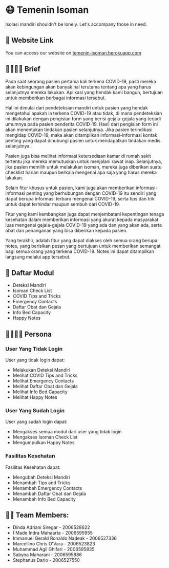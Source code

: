 # 😷 Temenin Isoman
Isolasi mandiri shouldn't be lonely. Let's accompany those in need.


## 🔗 Website Link
You can access our website on [temenin-isoman.herokuapp.com](https://temenin-isoman.herokuapp.com/)


## 👨‍⚕👩‍⚕️ Brief
Pada saat seorang pasien pertama kali terkena COVID-19, pasti mereka akan kebingungan akan banyak hal terutama tentang apa yang harus selanjutnya mereka lakukan. Aplikasi yang hendak kami bangun, bertujuan untuk memberikan berbagai informasi tersebut. 

Hal ini dimulai dari pendeteksian mandiri untuk pasien yang hendak mengetahui apakah ia terkena COVID-19 atau tidak, di mana pendeteksian ini dilakukan dengan pengisian form yang berisi gejala-gejala yang terjadi umumnya pada pasien penderita COVID-19. Hasil dari pengisian form ini akan menentukan tindakan pasien selanjutnya. Jika pasien terindikasi mengidap COVID-19, maka akan ditampilkan informasi-informasi kontak penting yang dapat dihubungi pasien untuk mendapatkan tindakan medis selanjutnya. 

Pasien juga bisa melihat informasi ketersediaan kamar di rumah sakit tertentu jika mereka memutuskan untuk menjalani rawat inap. Selanjutnya, jika pasien memilih untuk melakukan isoman, mereka juga diberikan suatu checklist harian maupun berkala mengenai apa saja yang harus mereka lakukan. 

Selain fitur khusus untuk pasien, kami juga akan memberikan informasi-informasi penting yang berhubungan dengan COVID-19 itu sendiri yang dapat berupa informasi terbaru mengenai COVID-19, serta tips dan trik untuk dapat terhindar maupun sembuh dari COVID-19. 

Fitur yang kami kembangkan juga dapat menjembatani kepentingan tenaga kesehatan dalam memberikan informasi yang akurat kepada masyarakat luas mengenai gejala-gejala COVID-19 yang ada dan yang akan ada, serta obat dan penanganan yang bisa diberikan kepada pasien.

Yang terakhir, adalah fitur yang dapat diakses oleh semua orang berupa notes, yang berisikan pesan yang bertujuan untuk memberikan semangat bagi semua orang yang terkena COVID-19. Notes ini dapat ditampilkan langsung melalui app tersebut.


## 📝 Daftar Modul
- Deteksi Mandiri
- Isoman Check List
- COVID Tips and Tricks
- Emergency Contacts
- Daftar Obat dan Gejala
- Info Bed Capacity
- Happy Notes


## 👨‍👩‍👧‍👦 Persona
### User Yang Tidak Login
User yang tidak login dapat:
- Melakukan Deteksi Mandiri
- Melihat COVID Tips and Tricks
- Melihat Emergency Contacts
- Melihat Daftar Obat dan Gejala
- Melihat Info Bed Capacity
- Melihat Happy Notes

### User Yang Sudah Login
User yang sudah login dapat:
- Mengakses semua modul dari user yang tidak login
- Mengakses Isoman Check List
- Mengumpulkan Happy Notes

### Fasilitas Kesehatan
Fasilitas Kesehatan dapat:
- Mengubah Deteksi Mandiri
- Menambah Tips and Tricks
- Menambah Emergency Contacts
- Menambah Daftar Obat dan Gejala
- Menambah Info Bed Capacity


## 👨‍💻 Team Members:
- Dinda Adriani Siregar - 2006528622
- I Made Indra Mahaarta - 2006595955
- Immanuel Gerald Ronaldo Nadeak - 2006527336
- Marcellino Chris O'Vara - 2006523823
- Muhammad Agil Ghifari - 2006595835
- Sabyna Maharani - 2006595886
- Stephanus Dario - 2006527550
